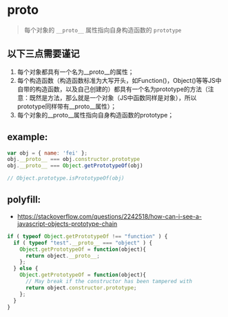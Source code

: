# __proto__
> 每个对象的 `__proto__` 属性指向自身构造函数的 `prototype`

## 以下三点需要谨记
1. 每个对象都具有一个名为__proto__的属性；
2. 每个构造函数（构造函数标准为大写开头，如Function()，Object()等等JS中自带的构造函数，以及自己创建的）都具有一个名为prototype的方法（注意：既然是方法，那么就是一个对象（JS中函数同样是对象），所以prototype同样带有__proto__属性）；
3. 每个对象的__proto__属性指向自身构造函数的prototype；

## example:
```js
var obj = { name: 'fei' };
obj.__proto__ === obj.constructor.prototype
obj.__proto__ === Object.getPrototypeOf(obj)

// Object.prototype.isPrototypeOf(obj)
```

## polyfill:
- https://stackoverflow.com/questions/2242518/how-can-i-see-a-javascript-objects-prototype-chain

```js
if ( typeof Object.getPrototypeOf !== "function" ) {
  if ( typeof "test".__proto__ === "object" ) {
    Object.getPrototypeOf = function(object){
      return object.__proto__;
    };
  } else {
    Object.getPrototypeOf = function(object){
      // May break if the constructor has been tampered with
      return object.constructor.prototype;
    };
  }
}

```